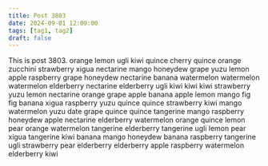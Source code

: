 ```yaml
---
title: Post 3803
date: 2024-09-01 12:00:00
tags: [tag1, tag2]
draft: false
---
```

This is post 3803.
orange
lemon
ugli
kiwi
quince
cherry
quince
orange
zucchini
strawberry
xigua
nectarine
mango
honeydew
grape
yuzu
lemon
apple
raspberry
grape
honeydew
nectarine
banana
watermelon
watermelon
watermelon
elderberry
nectarine
elderberry
ugli
kiwi
kiwi
kiwi
strawberry
yuzu
lemon
nectarine
orange
grape
apple
banana
apple
lemon
mango
fig
fig
banana
xigua
raspberry
yuzu
quince
quince
strawberry
kiwi
mango
watermelon
yuzu
date
grape
quince
quince
tangerine
mango
raspberry
honeydew
apple
nectarine
elderberry
watermelon
orange
quince
lemon
pear
orange
watermelon
tangerine
elderberry
tangerine
ugli
lemon
pear
xigua
tangerine
kiwi
banana
mango
honeydew
banana
raspberry
tangerine
ugli
strawberry
pear
elderberry
elderberry
apple
raspberry
watermelon
elderberry
kiwi
